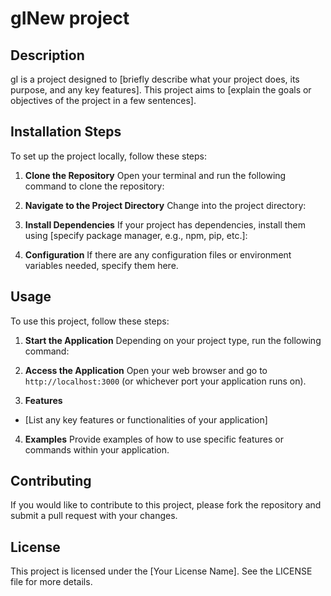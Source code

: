 # gINew project
## Description
gI is a project designed to [briefly describe what your project does, its purpose, and any key features]. This project aims to [explain the goals or objectives of the project in a few sentences].

## Installation Steps
To set up the project locally, follow these steps:

1. **Clone the Repository**
   Open your terminal and run the following command to clone the repository:

2. **Navigate to the Project Directory**
Change into the project directory:

3. **Install Dependencies**
If your project has dependencies, install them using [specify package manager, e.g., npm, pip, etc.]:

4. **Configuration**
If there are any configuration files or environment variables needed, specify them here.

## Usage
To use this project, follow these steps:

1. **Start the Application**
Depending on your project type, run the following command:

2. **Access the Application**
Open your web browser and go to `http://localhost:3000` (or whichever port your application runs on).

3. **Features**
- [List any key features or functionalities of your application]

4. **Examples**
Provide examples of how to use specific features or commands within your application.

## Contributing
If you would like to contribute to this project, please fork the repository and submit a pull request with your changes.

## License
This project is licensed under the [Your License Name]. See the LICENSE file for more details.
